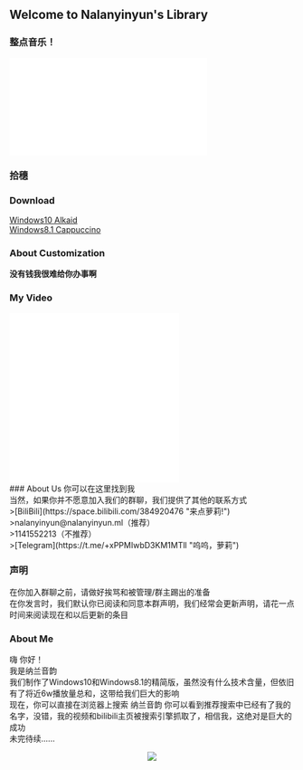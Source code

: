 ## Welcome to Nalanyinyun's Library
### 整点音乐！
<iframe frameborder="no" border="0" marginwidth="0" marginheight="0" width=350 height=86 src="//music.163.com/outchain/player?type=2&id=529814379&auto=0&height=66"></iframe>
<iframe frameborder="no" border="0" marginwidth="0" marginheight="0" width=350 height=86 src="//music.163.com/outchain/player?type=2&id=1822700915&auto=0&height=66"></iframe>  

### 拾穗  
<span id="jinrishici-sentence"></span>
<script src="https://sdk.jinrishici.com/v2/browser/jinrishici.js" charset="utf-8"></script>

### Download<br>
[Windows10 Alkaid](https://cloud.189.cn/web/share?code=nmuIjayEZfM3 "涩涩 涩涩!")<br>
[Windows8.1 Cappuccino](https://dl.fuyu.ml/Ali/System/Windows/Lite/Windows8.1%20Cappuccino.iso "小萝莉来找我!")<br>

### About Customization<br>
**没有钱我很难给你办事啊**<br>

### My Video<br>
<iframe src="//player.bilibili.com/player.html?aid=296463240&bvid=BV1sF411n7va&cid=506523758&page=1" scrolling="no" border="0" frameborder="no" framespacing="0" allowfullscreen="true"> </iframe>
<iframe src="//player.bilibili.com/player.html?aid=509249820&bvid=BV1vu411X7gX&cid=514645592&page=1" scrolling="no" border="0" frameborder="no" framespacing="0" allowfullscreen="true"> </iframe><br>
### About Us
你可以在这里找到我<br>
当然，如果你并不愿意加入我们的群聊，我们提供了其他的联系方式<br>
>[BiliBili](https://space.bilibili.com/384920476 "来点萝莉!")<br>
>nalanyinyun@nalanyinyun.ml（推荐）<br>
>1141552213（不推荐）<br>
>[Telegram](https://t.me/+xPPMIwbD3KM1MTll "呜呜，萝莉")<br>

### 声明
在你加入群聊之前，请做好挨骂和被管理/群主踢出的准备  
在你发言时，我们默认你已阅读和同意本群声明，我们经常会更新声明，请花一点时间来阅读现在和以后更新的条目

### About Me  
嗨 你好！  
我是纳兰音韵  
我们制作了Windows10和Windows8.1的精简版，虽然没有什么技术含量，但依旧有了将近6w播放量总和，这带给我们巨大的影响  
现在，你可以直接在浏览器上搜索 纳兰音韵 你可以看到推荐搜索中已经有了我的名字，没错，我的视频和bilibili主页被搜索引擎抓取了，相信我，这绝对是巨大的成功   
未完待续......  



<div align="center">
  <img src="https://api.xhofe.top/ip/?line1=Welcome！&amp;line2=nalanyinyun.ml" />
</div>  

<script src="https://eqcn.ajz.miesnfu.com/wp-content/plugins/wp-3d-pony/live2dw/lib/L2Dwidget.min.js"></script>
<script>
    L2Dwidget.init({
        "model": {
　　　　　　　//jsonpath控制显示那个小萝莉模型，下面这个就是我觉得最可爱的小萝莉模型
            jsonPath: "https://unpkg.com/live2d-widget-model-z16@1.0.5/assets/z16.model.json",
            "scale": 1
        },
        "display": {
            "position": "right", //看板娘的表现位置
            "width": 150,  //宽度
            "height": 250, //高度
            "hOffset": 0,
            "vOffset": -20
        },
        "mobile": {
            "show": false, //是否在移动端显示
            "scale": 0.5
        },
        "react": {
            "opacityDefault": 0.7,
            "opacityOnHover": 0.2
        }
    });
</script>
